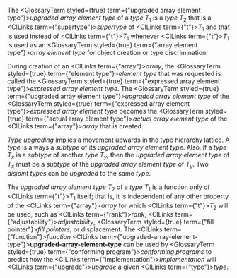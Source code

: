  



The <GlossaryTerm styled={true} term={"upgraded array element type"}><i>upgraded array element type</i></GlossaryTerm> of a *type T*<sub>1</sub> is a *type T*<sub>2</sub> that is a <ClLinks  term={"supertype"}><i>supertype</i></ClLinks> of <ClLinks  term={"t"}><i>T</i></ClLinks><sub>1</sub> and that is used instead of <ClLinks  term={"t"}><i>T</i></ClLinks><sub>1</sub> whenever <ClLinks  term={"t"}><i>T</i></ClLinks><sub>1</sub> is used as an <GlossaryTerm styled={true} term={"array element type"}><i>array element type</i></GlossaryTerm> for object creation or type discrimination. 



During creation of an <ClLinks  term={"array"}><i>array</i></ClLinks>, the <GlossaryTerm styled={true} term={"element type"}><i>element type</i></GlossaryTerm> that was requested is called the <GlossaryTerm styled={true} term={"expressed array element type"}><i>expressed array element type</i></GlossaryTerm>. The <GlossaryTerm styled={true} term={"upgraded array element type"}><i>upgraded array element type</i></GlossaryTerm> of the <GlossaryTerm styled={true} term={"expressed array element type"}><i>expressed array element type</i></GlossaryTerm> becomes the <GlossaryTerm styled={true} term={"actual array element type"}><i>actual array element type</i></GlossaryTerm> of the <ClLinks  term={"array"}><i>array</i></ClLinks> that is created. 



<i>Type upgrading</i> implies a movement upwards in the type hierarchy lattice. A <i>type</i> is always a <i>subtype</i> of its <i>upgraded array element type</i>. Also, if a <i>type T<sub>x</sub></i> is a <i>subtype</i> of another <i>type T<sub>y</sub></i>, then the <i>upgraded array element type</i> of <i>T<sub>x</sub></i> must be a <i>subtype</i> of the <i>upgraded array element type</i> of <i>T<sub>y</sub></i>. Two <i>disjoint types</i> can be <i>upgraded</i> to the same <i>type</i>. 



The *upgraded array element type T*<sub>2</sub> of a *type T*<sub>1</sub> is a function only of <ClLinks  term={"t"}><i>T</i></ClLinks><sub>1</sub> itself; that is, it is independent of any other property of the <ClLinks  term={"array"}><i>array</i></ClLinks> for which <ClLinks  term={"t"}><i>T</i></ClLinks><sub>2</sub> will be used, such as <ClLinks  term={"rank"}><i>rank</i></ClLinks>, <ClLinks  term={"adjustability"}><i>adjustability</i></ClLinks>, <GlossaryTerm styled={true} term={"fill pointer"}><i>fill pointers</i></GlossaryTerm>, or displacement. The <ClLinks  term={"function"}><i>function</i></ClLinks> <ClLinks  term={"upgraded-array-element-type"}><b>upgraded-array-element-type</b></ClLinks> can be used by <GlossaryTerm styled={true} term={"conforming program"}><i>conforming programs</i></GlossaryTerm> to predict how the <ClLinks  term={"implementation"}><i>implementation</i></ClLinks> will <ClLinks  term={"upgrade"}><i>upgrade</i></ClLinks> a given <ClLinks  term={"type"}><i>type</i></ClLinks>. 



